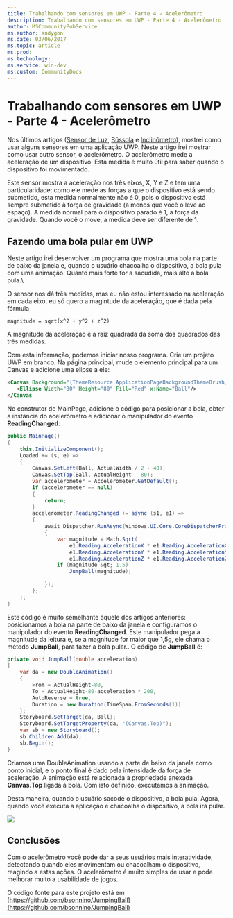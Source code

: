 ```yaml
---
title: Trabalhando com sensores em UWP - Parte 4 - Acelerômetro
description: Trabalhando com sensores em UWP - Parte 4 - Acelerômetro
author: MSCommunityPubService
ms.author: andygon
ms.date: 03/06/2017
ms.topic: article
ms.prod: 
ms.technology: 
ms.service: win-dev
ms.custom: CommunityDocs
---
```


# Trabalhando com sensores em UWP - Parte 4 - Acelerômetro #

Nos últimos artigos ([Sensor de Luz](https://msdn.microsoft.com/pt-br/communitydocs/dev/trabalhando%20com%20sensores%20em%20uwp%20%E2%80%93%20parte%201%20%E2%80%93%20sensor%20de%20luz), [Bússola](https://msdn.microsoft.com/pt-br/communitydocs/dev/trabalhando%20com%20sensores%20em%20uwp%20-%20parte%202%20-%20b%C3%BAssola) e [Inclinômetro](https://msdn.microsoft.com/pt-br/communitydocs/dev/trabalhando%20com%20sensores%20em%20uwp%20-%20parte%203%20-%20inclin%C3%B4metro)), mostrei como usar alguns sensores em uma aplicação UWP. Neste artigo irei mostrar como usar outro sensor, o acelerômetro. O acelerômetro mede a aceleração de um dispositivo. Esta medida é muito útil para saber quando o dispositivo foi movimentado.

Este sensor mostra a aceleração nos três eixos, X, Y e Z e tem uma particularidade: como ele mede as forças a que o dispositivo está sendo submetido, esta medida normalmente não é 0, pois o dispositivo está sempre submetido à força de gravidade (a menos que você o leve ao espaço). A medida normal para o dispositivo parado é 1, a força da gravidade. Quando você o move, a medida deve ser diferente de 1. 

## Fazendo uma bola pular em UWP ##
Neste artigo irei desenvolver um programa que mostra uma bola na parte de baixo da janela e, quando o usuário chacoalha o dispositivo, a bola pula com uma animação. Quanto mais forte for a sacudida, mais alto a bola pula.\

O sensor nos dá três medidas, mas eu não estou interessado na aceleração em cada eixo, eu só quero a magintude da aceleração, que é dada pela fórmula 

```
magnitude = sqrt(x^2 + y^2 + z^2)
```

A magnitude da aceleração é a raiz quadrada da soma dos quadrados das três medidas.

Com esta informação, podemos iniciar nosso programa. Crie um projeto UWP em branco. Na página principal, mude o elemento principal para um Canvas e adicione uma elipse a ele:
   
```xml
<Canvas Background="{ThemeResource ApplicationPageBackgroundThemeBrush}">
   <Ellipse Width="80" Height="80" Fill="Red" x:Name="Ball"/>
</Canvas
```

No construtor de MainPage, adicione o código para posicionar a bola, obter a instância do acelerômetro e adicionar o manipulador do evento __ReadingChanged__:

```C#
public MainPage()
{
    this.InitializeComponent();
    Loaded += (s, e) =>
    {
        Canvas.SetLeft(Ball, ActualWidth / 2 - 40);
        Canvas.SetTop(Ball, ActualHeight - 80);
        var accelerometer = Accelerometer.GetDefault();
        if (accelerometer == null)
        {
            return;
        }
        accelerometer.ReadingChanged += async (s1, e1) =>
        {
            await Dispatcher.RunAsync(Windows.UI.Core.CoreDispatcherPriority.Normal, () =>
            {
                var magnitude = Math.Sqrt(
                    e1.Reading.AccelerationX * e1.Reading.AccelerationX +
                    e1.Reading.AccelerationY * e1.Reading.AccelerationY +
                    e1.Reading.AccelerationZ * e1.Reading.AccelerationZ);
                if (magnitude &gt; 1.5)
                    JumpBall(magnitude);
 
            });
        };
    };
}
```

Este código é muito semelhante àquele dos artigos anteriores: posicionamos a bola na parte de baixo da janela e configuramos o manipulador do evento __ReadingChanged__. Este manipulador pega a magnitude da leitura e, se a magnitude for maior que 1,5g, ele chama o método __JumpBall__, para fazer a bola pular.. O código de __JumpBall__ é:

```C#
private void JumpBall(double acceleration)
{
    var da = new DoubleAnimation()
    {
        From = ActualHeight-80,
        To = ActualHeight-80-acceleration * 200,
        AutoReverse = true,
        Duration = new Duration(TimeSpan.FromSeconds(1))
    };
    Storyboard.SetTarget(da, Ball);
    Storyboard.SetTargetProperty(da, "(Canvas.Top)");
    var sb = new Storyboard();
    sb.Children.Add(da);
    sb.Begin();
}
```

Criamos uma DoubleAnimation usando a parte de baixo da janela como ponto inicial, e o ponto final é dado pela intensidade da força de aceleração. A animação está relacionada à propriedade anexada __Canvas.Top__ ligada à bola. Com isto definido, executamos a animação.

Desta maneira, quando o usuário sacode o dispositivo, a bola pula. Agora, quando você executa a aplicação e chacoalha o dispositivo, a bola irá pular.

![](http://blogs.msmvps.com/bsonnino/files/2016/12/image_thumb-6.png)

## Conclusões ##
Com o acelerômetro você pode dar a seus usuários mais interatividade, detectando quando eles movimentam ou chacoalham o dispositivo, reagindo a estas ações. O acelerômetro é muito simples de usar e pode melhorar muito a usabilidade de jogos.

O código fonte para este projeto está em [https://github.com/bsonnino/JumpingBall](https://github.com/bsonnino/JumpingBall) 